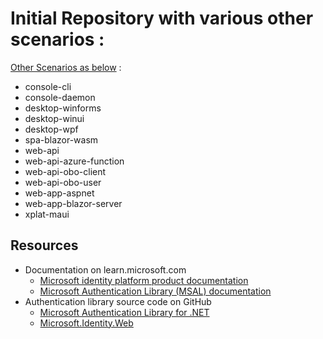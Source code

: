 # Initial Repository with various other scenarios : 
[Other Scenarios as below](https://github.com/Azure-Samples/ms-identity-docs-code-dotnet.git) : 
- console-cli
- console-daemon
- desktop-winforms
- desktop-winui
- desktop-wpf
- spa-blazor-wasm
- web-api
- web-api-azure-function
- web-api-obo-client
- web-api-obo-user
- web-app-aspnet
- web-app-blazor-server
- xplat-maui

## Resources

- Documentation on learn.microsoft.com
  - [Microsoft identity platform product documentation](https://learn.microsoft.com/azure/active-directory/develop/)
  - [Microsoft Authentication Library (MSAL) documentation](https://learn.microsoft.com/azure/active-directory/develop/msal-overview)
- Authentication library source code on GitHub
  - [Microsoft Authentication Library for .NET](https://github.com/AzureAD/microsoft-authentication-library-for-dotnet)
  - [Microsoft.Identity.Web](https://github.com/AzureAD/microsoft-identity-web)
